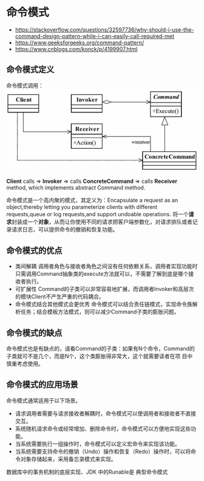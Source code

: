 
# 命令模式

- https://stackoverflow.com/questions/32597736/why-should-i-use-the-command-design-pattern-while-i-can-easily-call-required-met
- https://www.geeksforgeeks.org/command-pattern/
- https://www.cnblogs.com/konck/p/4199907.html 

## 命令模式定义
 
命令模式调用：
![命令模式 图](命令模式.png)

 **Client** calls => **Invoker** =>  calls **ConcreteCommand** =>  calls **Receiver**  method, which implements abstract Command method.
 
 
 命令模式是一个高内聚的模式，其定义为：Encapsulate a request as an object,thereby letting you parameterize clients with different requests,queue or log requests,and support undoable
 operations.
 将一个**请求**封装成一个**对象**，从而让你使用不同的请求把客户端参数化，对请求排队或者记录请求日志，可以提供命令的撤销和恢复功能。
 
 
 ## 命令模式的优点
 
 
- 类间解耦
 调用者角色与接收者角色之间没有任何依赖关系，调用者实现功能时只需调用Command抽象类的execute方法就可以，不需要了解到底是哪个接收者执行。
- 可扩展性
 Command的子类可以非常容易地扩展，而调用者Invoker和高层次的模块Client不产生严重的代码耦合。
- 命令模式结合其他模式会更优秀
 命令模式可以结合责任链模式，实现命令族解析任务；结合模板方法模式，则可以减少Command子类的膨胀问题。
 
## 命令模式的缺点
 命令模式也是有缺点的，请看Command的子类：如果有N个命令，Command的子类就可不是几个，而是N个，这个类膨胀得非常大，这个就需要读者在项 目中慎重考虑使用。

## 命令模式的应用场景
 
命令模式通常适用于以下场景。
- 请求调用者需要与请求接收者解耦时，命令模式可以使调用者和接收者不直接交互。
- 系统随机请求命令或经常增加、删除命令时，命令模式可以方便地实现这些功能。
- 当系统需要执行一组操作时，命令模式可以定义宏命令来实现该功能。
- 当系统需要支持命令的撤销（Undo）操作和恢复（Redo）操作时，可以将命令对象存储起来，采用备忘录模式来实现。

数据库中的事务机制的底层实现、JDK 中的Runable是 典型命令模式











